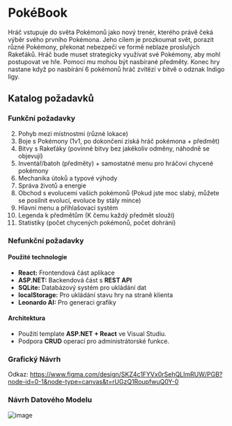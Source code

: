 # PokéBook

Hráč vstupuje do světa Pokémonů jako nový trenér, kterého právě čeká výběr svého prvního Pokémona. Jeho cílem je prozkoumat svět, porazit různé Pokémony, překonat nebezpečí ve formě neblaze proslulých Rakeťáků. Hráč bude muset strategicky využívat své Pokémony, aby mohl postupovat ve hře. Pomocí mu mohou být nasbírané předměty. Konec hry nastane když po nasbírání 6 pokémonů hráč zvítězí v bitvě o odznak Indigo ligy.

## Katalog požadavků


### Funkční požadavky
2. Pohyb mezi místnostmi (různé lokace)
3. Boje s Pokémony (1v1, po dokončení získá hráč pokémona + předmět)
4. Bitvy s Rakeťáky (povinné bitvy bez jakékoliv odměny, náhodně se objevují)
5. Inventář/batoh (předměty) + samostatné menu pro hráčovi chycené pokémony 
6. Mechanika útoků a typové výhody
7. Správa životů a energie
8. Obchod s evolucemi vašich pokémonů (Pokud jste moc slabý, můžete se posilnit evolucí, evoluce by stály mince)
9. Hlavní menu a přihlašovací systém
10. Legenda k předmětům (K čemu každý předmět slouží)
11. Statistiky (počet chycených pokémonů, počet dohrání)





### Nefunkční požadavky


#### Použité technologie
   - **React:** Frontendová část aplikace
   - **ASP.NET:** Backendová část s **REST API**
   - **SQLite:** Databázový systém pro ukládání dat
   - **localStorage:** Pro ukládání stavu hry na straně klienta
   - **Leonardo AI:** Pro generaci grafiky

#### Architektura
   - Použití template **ASP.NET + React** ve Visual Studiu.
   - Podpora **CRUD** operací pro administrátorské funkce.

### Grafický Návrh
Odkaz:  https://www.figma.com/design/SKZ4c1FYVx0rSehQLImRUW/PGB?node-id=0-1&node-type=canvas&t=rUGzQ1RoupfwuQ0Y-0

### Návrh Datového Modelu

![image](https://github.com/user-attachments/assets/9147a75f-f53f-465d-939a-6beaae2cc505)




   
